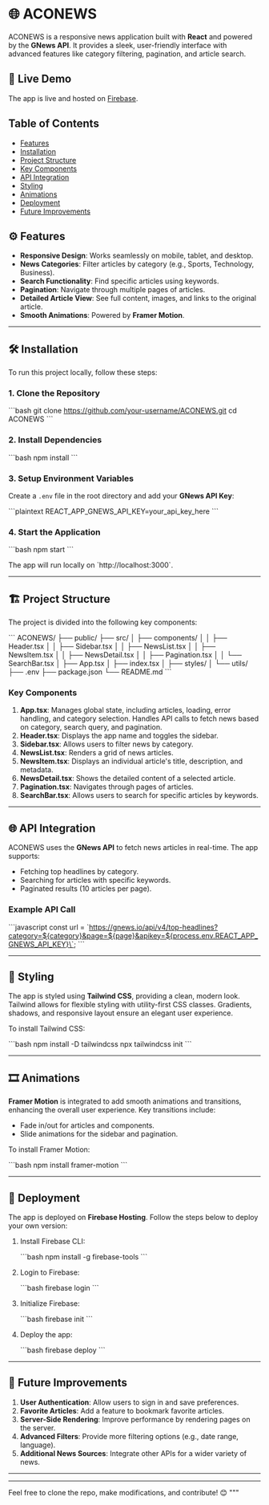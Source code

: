 
# 🌐 ACONEWS

ACONEWS is a responsive news application built with **React** and powered by the **GNews API**. It provides a sleek, user-friendly interface with advanced features like category filtering, pagination, and article search.


## 🚀 Live Demo
The app is live and hosted on [Firebase](https://aconewsassignment.web.app/).

## Table of Contents
- [Features](#features)
- [Installation](#installation)
- [Project Structure](#project-structure)
- [Key Components](#key-components)
- [API Integration](#api-integration)
- [Styling](#styling)
- [Animations](#animations)
- [Deployment](#deployment)
- [Future Improvements](#future-improvements)

## ⚙️ Features

- **Responsive Design**: Works seamlessly on mobile, tablet, and desktop.
- **News Categories**: Filter articles by category (e.g., Sports, Technology, Business).
- **Search Functionality**: Find specific articles using keywords.
- **Pagination**: Navigate through multiple pages of articles.
- **Detailed Article View**: See full content, images, and links to the original article.
- **Smooth Animations**: Powered by **Framer Motion**.

---

## 🛠️ Installation

To run this project locally, follow these steps:

### 1. Clone the Repository

\`\`\`bash
git clone https://github.com/your-username/ACONEWS.git
cd ACONEWS
\`\`\`

### 2. Install Dependencies

\`\`\`bash
npm install
\`\`\`

### 3. Setup Environment Variables

Create a `.env` file in the root directory and add your **GNews API Key**:

\`\`\`plaintext
REACT_APP_GNEWS_API_KEY=your_api_key_here
\`\`\`

### 4. Start the Application

\`\`\`bash
npm start
\`\`\`

The app will run locally on \`http://localhost:3000\`.

---

## 🏗️ Project Structure

The project is divided into the following key components:

\`\`\`
ACONEWS/
├── public/
├── src/
│   ├── components/
│   │   ├── Header.tsx
│   │   ├── Sidebar.tsx
│   │   ├── NewsList.tsx
│   │   ├── NewsItem.tsx
│   │   ├── NewsDetail.tsx
│   │   ├── Pagination.tsx
│   │   └── SearchBar.tsx
│   ├── App.tsx
│   ├── index.tsx
│   ├── styles/
│   └── utils/
├── .env
├── package.json
└── README.md
\`\`\`

### Key Components

1. **App.tsx**: Manages global state, including articles, loading, error handling, and category selection. Handles API calls to fetch news based on category, search query, and pagination.
2. **Header.tsx**: Displays the app name and toggles the sidebar.
3. **Sidebar.tsx**: Allows users to filter news by category.
4. **NewsList.tsx**: Renders a grid of news articles.
5. **NewsItem.tsx**: Displays an individual article's title, description, and metadata.
6. **NewsDetail.tsx**: Shows the detailed content of a selected article.
7. **Pagination.tsx**: Navigates through pages of articles.
8. **SearchBar.tsx**: Allows users to search for specific articles by keywords.

---

## 🌐 API Integration

ACONEWS uses the **GNews API** to fetch news articles in real-time. The app supports:

- Fetching top headlines by category.
- Searching for articles with specific keywords.
- Paginated results (10 articles per page).

### Example API Call

\`\`\`javascript
const url = \`https://gnews.io/api/v4/top-headlines?category=${category}&page=${page}&apikey=${process.env.REACT_APP_GNEWS_API_KEY}\`;
\`\`\`

---

## 🎨 Styling

The app is styled using **Tailwind CSS**, providing a clean, modern look. Tailwind allows for flexible styling with utility-first CSS classes. Gradients, shadows, and responsive layout ensure an elegant user experience.

To install Tailwind CSS:

\`\`\`bash
npm install -D tailwindcss
npx tailwindcss init
\`\`\`

---

## 🎞️ Animations

**Framer Motion** is integrated to add smooth animations and transitions, enhancing the overall user experience. Key transitions include:

- Fade in/out for articles and components.
- Slide animations for the sidebar and pagination.
  
To install Framer Motion:

\`\`\`bash
npm install framer-motion
\`\`\`

---

## 🚀 Deployment

The app is deployed on **Firebase Hosting**. Follow the steps below to deploy your own version:

1. Install Firebase CLI:

    \`\`\`bash
    npm install -g firebase-tools
    \`\`\`

2. Login to Firebase:

    \`\`\`bash
    firebase login
    \`\`\`

3. Initialize Firebase:

    \`\`\`bash
    firebase init
    \`\`\`

4. Deploy the app:

    \`\`\`bash
    firebase deploy
    \`\`\`

---

## 🔮 Future Improvements

1. **User Authentication**: Allow users to sign in and save preferences.
2. **Favorite Articles**: Add a feature to bookmark favorite articles.
3. **Server-Side Rendering**: Improve performance by rendering pages on the server.
4. **Advanced Filters**: Provide more filtering options (e.g., date range, language).
5. **Additional News Sources**: Integrate other APIs for a wider variety of news.

---


---

Feel free to clone the repo, make modifications, and contribute! 😊
"""


